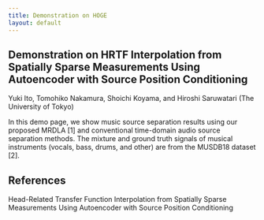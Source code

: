 ```yaml
---
title: Demonstration on HOGE
layout: default
---
```


## Demonstration on HRTF Interpolation from Spatially Sparse Measurements Using Autoencoder with Source Position Conditioning
Yuki Ito, Tomohiko Nakamura, Shoichi Koyama, and Hiroshi Saruwatari (The University of Tokyo)

In this demo page, we show music source separation results using our proposed MRDLA [1] and conventional time-domain audio source separation methods. The mixture and ground truth signals of musical instruments (vocals, bass, drums, and other) are from the MUSDB18 dataset [2].

## References
Head-Related Transfer Function Interpolation from Spatially Sparse Measurements Using Autoencoder with Source Position Conditioning